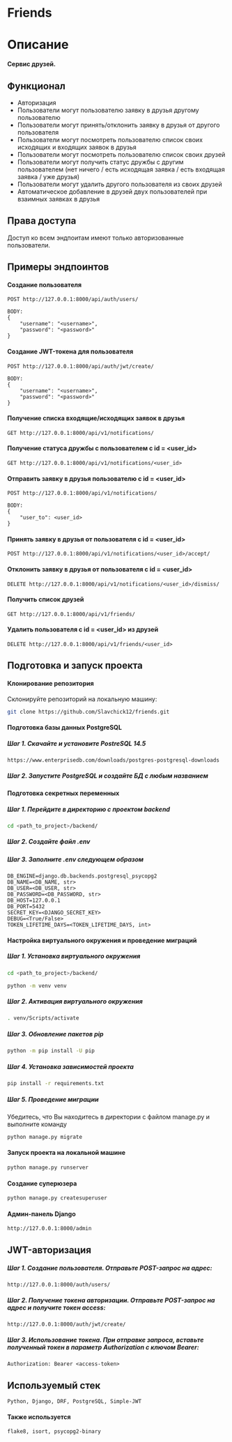 # Friends
# Описание
__Сервис друзей.__
## Функционал

* Авторизация
* Пользователи могут пользователю заявку в друзья другому пользователю
* Пользователи могут принять/отклонить заявку в друзья от другого пользователя
* Пользователи могут посмотреть пользователю список своих исходящих и входящих заявок в друзья
* Пользователи могут посмотреть пользователю список своих друзей
* Пользователи могут получить статус дружбы с другим пользователем (нет ничего / есть исходящая заявка / есть входящая заявка / уже друзья)
* Пользователи могут удалить другого пользователя из своих друзей
* Автоматическое добавление в друзей двух пользователей при взаимных заявках в друзья

## Права доступа

Доступ ко всем эндпоитам имеют только авторизованные пользователи.

## Примеры эндпоинтов
#### Создание пользователя
```
POST http://127.0.0.1:8000/api/auth/users/

BODY:
{
    "username": "<username>",
    "password": "<password>"
}
```
#### Создание JWT-токена для пользователя
```
POST http://127.0.0.1:8000/api/auth/jwt/create/

BODY:
{
    "username": "<username>",
    "password": "<password>"
}
```
#### Получение списка входящие/исходящих заявок в друзья
```
GET http://127.0.0.1:8000/api/v1/notifications/
```
#### Получение статуса дружбы с пользователем с id = <user_id>
```
GET http://127.0.0.1:8000/api/v1/notifications/<user_id>
```
#### Отправить заявку в друзья пользователю с id = <user_id>
```
POST http://127.0.0.1:8000/api/v1/notifications/

BODY:
{
    "user_to": <user_id>
}
```
#### Принять заявку в друзья от пользователя с id = <user_id>
```
POST http://127.0.0.1:8000/api/v1/notifications/<user_id>/accept/
```
#### Отклонить заявку в друзья от пользователя с id = <user_id>
```
DELETE http://127.0.0.1:8000/api/v1/notifications/<user_id>/dismiss/
```
#### Получить список друзей
```
GET http://127.0.0.1:8000/api/v1/friends/
```
#### Удалить пользователя с id = <user_id> из друзей
```
DELETE http://127.0.0.1:8000/api/v1/friends/<user_id>
```
## Подготовка и запуск проекта
#### Клонирование репозитория
Склонируйте репозиторий на локальную машину:
```bash
git clone https://github.com/Slavchick12/friends.git
```
#### Подготовка базы данных PostgreSQL
##### Шаг 1. Скачайте и установите PostreSQL 14.5
```
https://www.enterprisedb.com/downloads/postgres-postgresql-downloads
```
##### Шаг 2. Запустите PostgreSQL и создайте БД с любым названием
#### Подготовка секретных переменных
##### Шаг 1. Перейдите в директорию с проектом backend
```bash
cd <path_to_project>/backend/
```
##### Шаг 2. Создайте файл *.env*
##### Шаг 3. Заполните *.env* следующем образом
```
DB_ENGINE=django.db.backends.postgresql_psycopg2
DB_NAME=<DB_NAME, str>
DB_USER=<DB_USER, str>
DB_PASSWORD=<DB_PASSWORD, str>
DB_HOST=127.0.0.1
DB_PORT=5432
SECRET_KEY=<DJANGO_SECRET_KEY>
DEBUG=<True/False>
TOKEN_LIFETIME_DAYS=<TOKEN_LIFETIME_DAYS, int>
```
#### Настройка виртуального окружения и проведение миграций
##### Шаг 1. Установка виртуального окружения
```bash
cd <path_to_project>/backend/
```
```bash
python -m venv venv
```
##### Шаг 2. Активация виртуального окружения
```bash
. venv/Scripts/activate
```
##### Шаг 3. Обновление пакетов pip
```bash
python -m pip install -U pip
```
##### Шаг 4. Установка зависимостей проекта
```bash
pip install -r requirements.txt
```
##### Шаг 5. Проведение миграции
Убедитесь, что Вы находитесь в директории с файлом manage.py и выполните команду
```bash
python manage.py migrate
```
#### Запуск проекта на локальной машине
```bash
python manage.py runserver
```
#### Создание суперюзера
```bash
python manage.py createsuperuser
```
#### Админ-панель Django
```bash
http://127.0.0.1:8000/admin
```
## JWT-авторизация
##### Шаг 1. Создание пользователя. Отправьте POST-запрос на адрес:
```
http://127.0.0.1:8000/auth/users/
```
##### Шаг 2. Получение токена авторизации. Отправьте POST-запрос на адрес и получите токен **access**:
```
http://127.0.0.1:8000/auth/jwt/create/
```
##### Шаг 3. Использование токена. При отправке запроса, вставьте полученный токен в параметр Authorization с ключом **Bearer**:
```
Authorization: Bearer <access-token>
```
## Используемый стек
```
Python, Django, DRF, PostgreSQL, Simple-JWT
```
#### Также используется
```
flake8, isort, psycopg2-binary
```